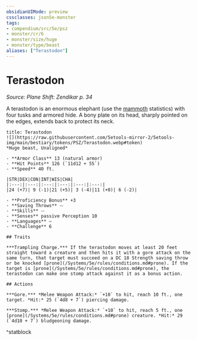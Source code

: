 ```yaml
---
obsidianUIMode: preview
cssclasses: json5e-monster
tags:
- compendium/src/5e/psz
- monster/cr/6
- monster/size/huge
- monster/type/beast
aliases: ["Terastodon"]
---
```

# Terastodon
*Source: Plane Shift: Zendikar p. 34*  

A terastodon is an enormous elephant (use the [mammoth](/Systems/5e/bestiary/beast/mammoth.md) statistics) with four tusks and armored hide. A bony plate on its head, sharply pointed on the edges, extends back to protect its neck.

```ad-statblock
title: Terastodon
![](https://raw.githubusercontent.com/5etools-mirror-2/5etools-img/main/bestiary/tokens/PSZ/Terastodon.webp#token)
*Huge beast, Unaligned*

- **Armor Class** 13 (natural armor)
- **Hit Points** 126 (`11d12 + 55`)
- **Speed** 40 ft.

|STR|DEX|CON|INT|WIS|CHA|
|:---:|:---:|:---:|:---:|:---:|:---:|
|24 (+7)| 9 (-1)|21 (+5)| 3 (-4)|11 (+0)| 6 (-2)|

- **Proficiency Bonus** +3
- **Saving Throws** ⏤
- **Skills** ⏤
- **Senses** passive Perception 10
- **Languages** —
- **Challenge** 6

## Traits

***Trampling Charge.*** If the terastodon moves at least 20 feet straight toward a creature and then hits it with a gore attack on the same turn, that target must succeed on a DC 18 Strength saving throw or be knocked [prone](/Systems/5e/rules/conditions.md#prone). If the target is [prone](/Systems/5e/rules/conditions.md#prone), the terastodon can make one stomp attack against it as a bonus action.

## Actions

***Gore.*** *Melee Weapon Attack:* `+10` to hit, reach 10 ft., one target. *Hit:* 25 (`4d8 + 7`) piercing damage.

***Stomp.*** *Melee Weapon Attack:* `+10` to hit, reach 5 ft., one [prone](/Systems/5e/rules/conditions.md#prone) creature. *Hit:* 29 (`4d10 + 7`) bludgeoning damage.
```
^statblock
